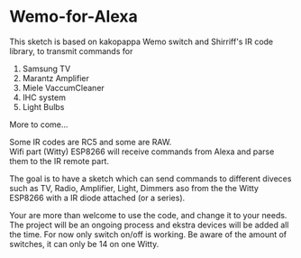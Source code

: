 # Wemo-for-Alexa
This sketch is based on kakopappa Wemo switch and Shirriff's IR code library, to transmit commands for    
 1. Samsung TV    
 2. Marantz Amplifier    
 3. Miele VaccumCleaner
 4. IHC system
 5. Light Bulbs

More to come...

Some IR codes are RC5 and some are RAW.    
Wifi part (Witty) ESP8266 will receive commands from Alexa and parse them to the IR remote part.

The goal is to have a sketch which can send commands to different diveces such as TV, Radio, Amplifier, Light, Dimmers aso
from the the Witty ESP8266 with a IR diode attached (or a series).

Your are more than welcome to use the code, and change it to your needs. 
The project will be an ongoing process and ekstra devices will be added all the time. 
For now only switch on/off is working. Be aware of the amount of switches, it can only be 14 on one Witty.
